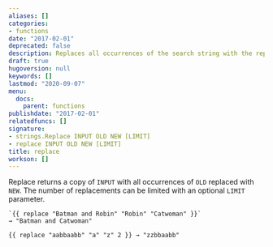 ```yaml
---
aliases: []
categories:
- functions
date: "2017-02-01"
deprecated: false
description: Replaces all occurrences of the search string with the replacement string.
draft: true
hugoversion: null
keywords: []
lastmod: "2020-09-07"
menu:
  docs:
    parent: functions
publishdate: "2017-02-01"
relatedfuncs: []
signature:
- strings.Replace INPUT OLD NEW [LIMIT]
- replace INPUT OLD NEW [LIMIT]
title: replace
workson: []
---
```


Replace returns a copy of `INPUT` with all occurrences of `OLD` replaced with `NEW`.
The number of replacements can be limited with an optional `LIMIT` parameter.

```
`{{ replace "Batman and Robin" "Robin" "Catwoman" }}`
→ "Batman and Catwoman"

{{ replace "aabbaabb" "a" "z" 2 }} → "zzbbaabb"
```
